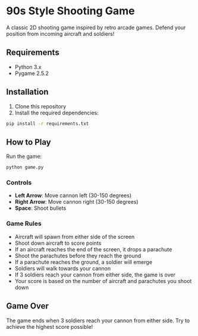 # 90s Style Shooting Game

A classic 2D shooting game inspired by retro arcade games. Defend your position from incoming aircraft and soldiers!

## Requirements
- Python 3.x
- Pygame 2.5.2

## Installation
1. Clone this repository
2. Install the required dependencies:
```bash
pip install -r requirements.txt
```

## How to Play
Run the game:
```bash
python game.py
```

### Controls
- **Left Arrow**: Move cannon left (30-150 degrees)
- **Right Arrow**: Move cannon right (30-150 degrees)
- **Space**: Shoot bullets

### Game Rules
- Aircraft will spawn from either side of the screen
- Shoot down aircraft to score points
- If an aircraft reaches the end of the screen, it drops a parachute
- Shoot the parachutes before they reach the ground
- If a parachute reaches the ground, a soldier will emerge
- Soldiers will walk towards your cannon
- If 3 soldiers reach your cannon from either side, the game is over
- Your score is based on the number of aircraft and parachutes you shoot down

## Game Over
The game ends when 3 soldiers reach your cannon from either side. Try to achieve the highest score possible!
